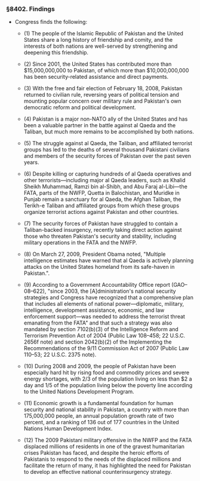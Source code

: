 ### §8402. Findings
* Congress finds the following:

  * (1) The people of the Islamic Republic of Pakistan and the United States share a long history of friendship and comity, and the interests of both nations are well-served by strengthening and deepening this friendship.

  * (2) Since 2001, the United States has contributed more than $15,000,000,000 to Pakistan, of which more than $10,000,000,000 has been security-related assistance and direct payments.

  * (3) With the free and fair election of February 18, 2008, Pakistan returned to civilian rule, reversing years of political tension and mounting popular concern over military rule and Pakistan's own democratic reform and political development.

  * (4) Pakistan is a major non-NATO ally of the United States and has been a valuable partner in the battle against al Qaeda and the Taliban, but much more remains to be accomplished by both nations.

  * (5) The struggle against al Qaeda, the Taliban, and affiliated terrorist groups has led to the deaths of several thousand Pakistani civilians and members of the security forces of Pakistan over the past seven years.

  * (6) Despite killing or capturing hundreds of al Qaeda operatives and other terrorists—including major al Qaeda leaders, such as Khalid Sheikh Muhammad, Ramzi bin al-Shibh, and Abu Faraj al-Libi—the FATA, parts of the NWFP, Quetta in Balochistan, and Muridke in Punjab remain a sanctuary for al Qaeda, the Afghan Taliban, the Terikh-e Taliban and affiliated groups from which these groups organize terrorist actions against Pakistan and other countries.

  * (7) The security forces of Pakistan have struggled to contain a Taliban-backed insurgency, recently taking direct action against those who threaten Pakistan's security and stability, including military operations in the FATA and the NWFP.

  * (8) On March 27, 2009, President Obama noted, "Multiple intelligence estimates have warned that al Qaeda is actively planning attacks on the United States homeland from its safe-haven in Pakistan.".

  * (9) According to a Government Accountability Office report (GAO–08–622), "since 2003, the [A]dministration's national security strategies and Congress have recognized that a comprehensive plan that includes all elements of national power—diplomatic, military, intelligence, development assistance, economic, and law enforcement support—was needed to address the terrorist threat emanating from the FATA" and that such a strategy was also mandated by section 7102(b)(3) of the Intelligence Reform and Terrorism Prevention Act of 2004 (Public Law 108–458; 22 U.S.C. 2656f note) and section 2042(b)(2) of the Implementing the Recommendations of the 9/11 Commission Act of 2007 (Public Law 110–53; 22 U.S.C. 2375 note).

  * (10) During 2008 and 2009, the people of Pakistan have been especially hard hit by rising food and commodity prices and severe energy shortages, with 2/3 of the population living on less than $2 a day and 1/5 of the population living below the poverty line according to the United Nations Development Program.

  * (11) Economic growth is a fundamental foundation for human security and national stability in Pakistan, a country with more than 175,000,000 people, an annual population growth rate of two percent, and a ranking of 136 out of 177 countries in the United Nations Human Development Index.

  * (12) The 2009 Pakistani military offensive in the NWFP and the FATA displaced millions of residents in one of the gravest humanitarian crises Pakistan has faced, and despite the heroic efforts of Pakistanis to respond to the needs of the displaced millions and facilitate the return of many, it has highlighted the need for Pakistan to develop an effective national counterinsurgency strategy.